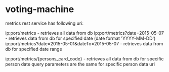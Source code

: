 # voting-machine

metrics rest service has following uri:

ip:port/metrics - retrieves all data from db
ip:port/metrics?date=2015-05-07 - retrieves data from db for specified date (date format 'YYYY-MM-DD')
ip:port/metrics?date=2015-05-01&dateTo=2015-05-07 - retrieves data from db for specified date range

ip:port/metrics/{persons_card_code} - retrieves all data from db for specific person
date query parameters are the same for specific person data uri
